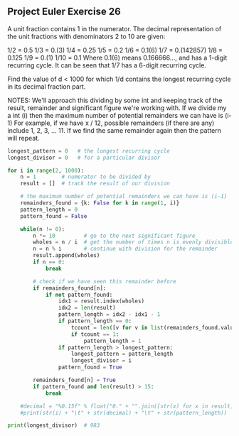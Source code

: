 ## Project Euler Exercise 26

A unit fraction contains 1 in the numerator.
The decimal representation of the unit fractions with denominators 2 to 10 are given:

1/2	= 	0.5
1/3	= 	0.(3)
1/4	= 	0.25
1/5	= 	0.2
1/6	= 	0.1(6)
1/7	= 	0.(142857)
1/8	= 	0.125
1/9	= 	0.(1)
1/10	= 	0.1
Where 0.1(6) means 0.166666..., and has a 1-digit recurring cycle.
It can be seen that 1/7 has a 6-digit recurring cycle.

Find the value of d < 1000 for which 1/d contains the longest
recurring cycle in its decimal fraction part.

NOTES:
We'll approach this dividing by some int and keeping track of the result, remainder
and significant figure we're working with.
If we divide my a int (i) then the maximum number of potential remainders we can have is (i-1)
For example, if we have x / 12, possible remainders (if there are any) include
1, 2, 3, ... 11.
If we find the same remainder again then the pattern will repeat.

```python
longest_pattern = 0   # the longest recurring cycle
longest_divisor = 0   # for a particular divisor

for i in range(2, 1000):
    n = 1        # numerator to be divided by
    result = []  # track the result of our division

    # the maximum number of potential remainders we can have is (i-1)
    remainders_found = {k: False for k in range(1, i)}
    pattern_length = 0
    pattern_found = False

    while(n != 0):
        n *= 10         # go to the next significant figure
        wholes = n / i  # get the number of times n is evenly divisible by i
        n = n % i       # continue with division for the remainder
        result.append(wholes)
        if n == 0:
            break

        # check if we have seen this remainder before
        if remainders_found[n]:
            if not pattern_found:
                idx1 = result.index(wholes)
                idx2 = len(result)
                pattern_length = idx2 - idx1 - 1
                if pattern_length == 0:
                    tcount = len([v for v in list(remainders_found.values()) if v is True])
                    if tcount == 1:
                        pattern_length = 1
                if pattern_length > longest_pattern:
                    longest_pattern = pattern_length
                    longest_divisor = i
                pattern_found = True

        remainders_found[n] = True
        if pattern_found and len(result) > 15:
            break

    #decimal = "%0.15f" % float("0." + "".join([str(x) for x in result]))
    #print(str(i) + "\t" + str(decimal) + "\t" + str(pattern_length))

print(longest_divisor)  # 983
```
